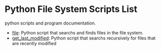 
# Python File System Scripts List
python scripts and program documentation.
* [file](https://github.com/endalk200/python-cookbook/blob/main/src/file/file_finder.py):
  Python script that searchs and finds files in the file system.
* [get_last_modified](https://github.com/endalk200/python-cookbook/blob/main/src/file/get_last_modified.py):
  Python script that searchs recursively for files that are recently modified